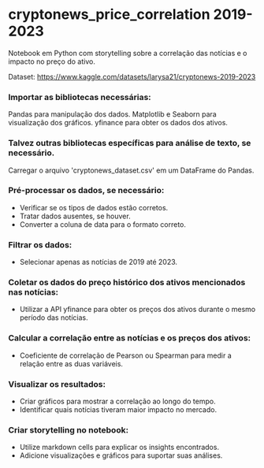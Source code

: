# cryptonews_price_correlation 2019-2023
 Notebook em Python com storytelling sobre a correlação das notícias e o impacto no preço do ativo.

 Dataset: https://www.kaggle.com/datasets/larysa21/cryptonews-2019-2023

### Importar as bibliotecas necessárias:

Pandas para manipulação dos dados.
Matplotlib e Seaborn para visualização dos gráficos.
yfinance para obter os dados dos ativos.

### Talvez outras bibliotecas específicas para análise de texto, se necessário.
Carregar o arquivo 'cryptonews_dataset.csv' em um DataFrame do Pandas.

### Pré-processar os dados, se necessário:
- Verificar se os tipos de dados estão corretos.
- Tratar dados ausentes, se houver.
- Converter a coluna de data para o formato correto.

### Filtrar os dados:
- Selecionar apenas as notícias de 2019 até 2023.

### Coletar os dados do preço histórico dos ativos mencionados nas notícias:
- Utilizar a API yfinance para obter os preços dos ativos durante o mesmo período das notícias.

### Calcular a correlação entre as notícias e os preços dos ativos:
- Coeficiente de correlação de Pearson ou Spearman para medir a relação entre as duas variáveis.

### Visualizar os resultados:
- Criar gráficos para mostrar a correlação ao longo do tempo.
- Identificar quais notícias tiveram maior impacto no mercado.

### Criar storytelling no notebook:
- Utilize markdown cells para explicar os insights encontrados.
- Adicione visualizações e gráficos para suportar suas análises.
